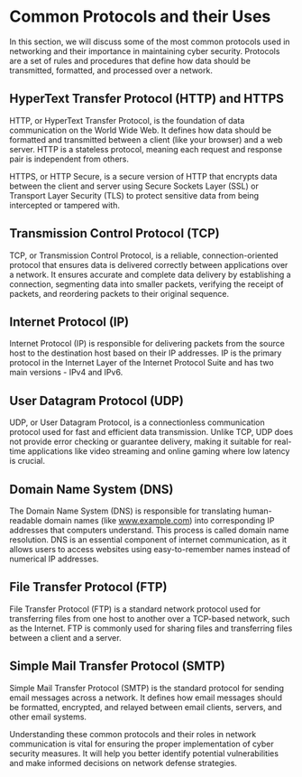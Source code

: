 # Common Protocols and their Uses

In this section, we will discuss some of the most common protocols used in networking and their importance in maintaining cyber security. Protocols are a set of rules and procedures that define how data should be transmitted, formatted, and processed over a network.

## HyperText Transfer Protocol (HTTP) and HTTPS

HTTP, or HyperText Transfer Protocol, is the foundation of data communication on the World Wide Web. It defines how data should be formatted and transmitted between a client (like your browser) and a web server. HTTP is a stateless protocol, meaning each request and response pair is independent from others.

HTTPS, or HTTP Secure, is a secure version of HTTP that encrypts data between the client and server using Secure Sockets Layer (SSL) or Transport Layer Security (TLS) to protect sensitive data from being intercepted or tampered with.

## Transmission Control Protocol (TCP)

TCP, or Transmission Control Protocol, is a reliable, connection-oriented protocol that ensures data is delivered correctly between applications over a network. It ensures accurate and complete data delivery by establishing a connection, segmenting data into smaller packets, verifying the receipt of packets, and reordering packets to their original sequence.

## Internet Protocol (IP)

Internet Protocol (IP) is responsible for delivering packets from the source host to the destination host based on their IP addresses. IP is the primary protocol in the Internet Layer of the Internet Protocol Suite and has two main versions - IPv4 and IPv6.

## User Datagram Protocol (UDP)

UDP, or User Datagram Protocol, is a connectionless communication protocol used for fast and efficient data transmission. Unlike TCP, UDP does not provide error checking or guarantee delivery, making it suitable for real-time applications like video streaming and online gaming where low latency is crucial.

## Domain Name System (DNS)

The Domain Name System (DNS) is responsible for translating human-readable domain names (like www.example.com) into corresponding IP addresses that computers understand. This process is called domain name resolution. DNS is an essential component of internet communication, as it allows users to access websites using easy-to-remember names instead of numerical IP addresses.

## File Transfer Protocol (FTP)

File Transfer Protocol (FTP) is a standard network protocol used for transferring files from one host to another over a TCP-based network, such as the Internet. FTP is commonly used for sharing files and transferring files between a client and a server.

## Simple Mail Transfer Protocol (SMTP)

Simple Mail Transfer Protocol (SMTP) is the standard protocol for sending email messages across a network. It defines how email messages should be formatted, encrypted, and relayed between email clients, servers, and other email systems.

Understanding these common protocols and their roles in network communication is vital for ensuring the proper implementation of cyber security measures. It will help you better identify potential vulnerabilities and make informed decisions on network defense strategies.